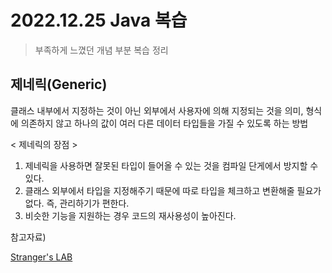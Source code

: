 # 2022.12.25 Java 복습
> 부족하게 느꼈던 개념 부분 복습 정리 

## 제네릭(Generic)
클래스 내부에서 지정하는 것이 아닌 외부에서 사용자에 의해 지정되는 것을 의미, 형식에 의존하지 않고 하나의 값이 여러 다른 데이터 타입들을 가질 수 있도록 하는 방법 

< 제네릭의 장점 >
1. 제네릭을 사용하면 잘못된 타입이 들어올 수 있는 것을 컴파일 단게에서 방지할 수 있다.
2. 클래스 외부에서 타입을 지정해주기 때문에 따로 타입을 체크하고 변환해줄 필요가 없다. 즉, 관리하기가 편한다.
3. 비슷한 기능을 지원하는 경우 코드의 재사용성이 높아진다.







참고자료) 

[Stranger's LAB](https://st-lab.tistory.com/153)